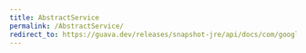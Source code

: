 ```yaml
---
title: AbstractService
permalink: /AbstractService/
redirect_to: https://guava.dev/releases/snapshot-jre/api/docs/com/google/common/util/concurrent/AbstractService.html
---
```

